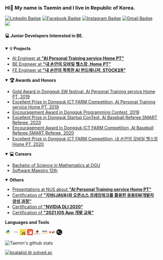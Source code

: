 ### Hi👋 My name is Taemin and I live in Republic of Korea.<br/>

[![Linkedin Badge](https://img.shields.io/badge/-LinkedIn-blue?style=flat-square&logo=Linkedin&logoColor=white&link=https://www.linkedin.com/in/taemin-lee-%EC%9D%B4%ED%83%9C%EB%AF%BC-9b8393202/)](https://www.linkedin.com/in/taemin-lee-%EC%9D%B4%ED%83%9C%EB%AF%BC-9b8393202/) [![Facebook Badge](https://img.shields.io/badge/Facebook-1877f2?style=flat-square&logo=facebook&logoColor=white&link=https://www.facebook.com/profile.php?id=100004463082624)](https://www.facebook.com/profile.php?id=100004463082624) [![Instagram Badge](https://img.shields.io/badge/Instagram-ff69b4?style=flat-square&logo=instagram&logoColor=white&link=https://www.instagram.com/taemin_925/)](https://www.instagram.com/taemin_925/) [![Gmail Badge](https://img.shields.io/badge/-Gmail-c14438?style=flat-square&logo=Gmail&logoColor=white&link=mailto:koalakid154@gmail.com)](mailto:koalakid154@gmail.com)
<a href="https://github.com/koalakid1">
<img src="https://badges.pufler.dev/visits/koalakid1/koalakid1?style=flat-square&color=black&logo=github">
</a>

#### 💻 Junior Developers Interested in BE.

<details open="open">
  <summary><b>💡 Projects</b></summary>
  <ul>
    <li>
      <a href="https://github.com/koalakid1/YOLOPose">
        AI Engineer at <b>"AI Personal Training service Home PT"</b>
      </a>
   </li>
    <li>
      <a href="https://github.com/Himelo/HomePT">
        BE Engineer at <b>"내 손안의 모바일 헬스장, Home PT"</b>
      </a>
    </li>
    <li>
      <a href="https://github.com/Himelo/STOCKER">
        FE Engineer at <b>"내 손안의 똑똑한 AI 펀드매니저, STOCK𝝨R"</b>
      </a>
    </li>
  </ul>
</details>

<details open="open">
  <summary><b>🏆 Awards and Honors</b></summary>
  <ul>
    <li>
      <a href="https://github.com/koalakid1/koalakid1/blob/master/docs/2019%20%EB%8F%99%EA%B5%AD%20sw%EA%B3%B5%EB%AA%A8%EB%8C%80%EC%A0%84%20%EA%B8%88%EC%83%81.pdf">Gold Award in Dongguk SW festival, AI Personal Training service Home PT, 2019
      </a>
    </li>
    <li>
      <a href="https://github.com/koalakid1/koalakid1/blob/master/docs/2019%20FARM%20ICT%20%EC%95%84%EC%9D%B4%EB%94%94%EC%96%B4%20%EA%B2%BD%EC%A7%84%EB%8C%80%ED%9A%8C%20%EC%9A%B0%EC%88%98%EC%83%81.pdf">
        Excellent Prize in Dongguk ICT FARM Competition, AI Personal Training service Home PT, 2019
      </a>
   </li>
   <li>
      <a href="https://github.com/koalakid1/koalakid1/blob/master/docs/2019%20%EB%8F%99%EA%B5%AD%EB%8C%80%ED%95%99%EA%B5%90%20%ED%94%84%EB%A1%9C%EA%B7%B8%EB%9E%98%EB%B0%8D%20%EA%B2%BD%EC%A7%84%EB%8C%80%ED%9A%8C%20%EC%9E%A5%EB%A0%A4%EC%83%81.pdf">
        Encouragement Award in Dongguk Programming Contest, 2019
      </a>
    </li>
    <li>
      <a href="https://github.com/koalakid1/koalakid1/blob/master/docs/2020%20%EB%8F%99%EA%B5%AD%20%ED%94%84%EB%A6%AC%EB%AF%B8%EC%96%B4%20%EC%B0%BD%EC%97%85%EA%B2%BD%EC%A7%84%EB%8C%80%ED%9A%8C%20%EC%9A%B0%EC%88%98%EC%83%81.pdf">
        Excellent Prize in Dongguk Startup ConTest, AI Baseball Referee SMART Referee, 2020
      </a>
    </li>
    <li>
      <a href="https://github.com/koalakid1/koalakid1/blob/master/docs/2020%20FARM%20%EA%B2%BD%EC%A7%84%EB%8C%80%ED%9A%8C%20%EC%9E%A5%EB%A0%A4%EC%83%81.pdf">
        Encouragement Award in Dongguk ICT FARM Competition, AI Baseball Referee SMART Referee, 2020
      </a>
    </li>
    <li>
      <a href="https://github.com/koalakid1/koalakid1/blob/master/docs/2020%20FARM%20%EA%B2%BD%EC%A7%84%EB%8C%80%ED%9A%8C%20%EC%9A%B0%EC%88%98%EC%83%81.pdf">
        Excellent Prize in Dongguk ICT FARM Competition, 내 손안의 모바일 헬스장 Home PT, 2020
      </a>
    </li>
  </ul>
</details>

<details open="open">
  <summary><b>💻 Careers</b></summary>
  <ul>
    <li>
      <a href="https://github.com/koalakid1/koalakid1">
        Bachelor of Science in Mathematics at DGU
      </a>
    </li>
   <li>
      <a href="https://github.com/koalakid1/koalakid1">
        Software Maestro 12th
      </a>
    </li>
  </ul>
</details>

<details open="open">
  <summary><b>Others</b></summary>
  <ul>
    <li>
      <a href="https://events.comp.nus.edu.sg/view/17028">
        Presentations at NUS about <b>"AI Personal Training service Home PT"</b>
      </a>
    </li>
    <li>
      <a href="https://github.com/koalakid1/koalakid1/blob/master/docs/%ED%8B%B0%EC%95%84%EC%9D%B4%EC%97%90%EC%8A%A4%20%EC%88%98%EB%A3%8C%EC%A6%9D.pdf">
        Certification of <b>"자바(JAVA)와 오픈소스 프레임워크를 활용한 응용SW개발자 양성 과정"</b>
      </a>
    </li>
    <li>
      <a href="https://github.com/koalakid1/koalakid1/blob/master/docs/nvidia%20deep%20learning%20institute.pdf">
        Certification of <b>"NVIDIA DLI 2020"</b>
      </a>
    </li>
    <li>
      <a href="https://github.com/koalakid1/koalakid1/blob/master/docs/%EC%BD%94%EB%8D%94%EC%8A%A4%ED%95%98%EC%9D%B4%20%EA%B5%90%EC%9C%A1%EA%B3%BC%EC%A0%95.pdf">
        Certification of <b>"2021 IOS App 개발 교육"</b>
      </a>
    </li>
  </ul>
</details>

**Languages and Tools**

<code><img height="20" src="https://raw.githubusercontent.com/github/explore/80688e429a7d4ef2fca1e82350fe8e3517d3494d/topics/python/python.png"></code>
<code><img height="20" src="https://raw.githubusercontent.com/github/explore/80688e429a7d4ef2fca1e82350fe8e3517d3494d/topics/java/java.png"></code>
<code><img height="20" src="https://raw.githubusercontent.com/github/explore/80688e429a7d4ef2fca1e82350fe8e3517d3494d/topics/javascript/javascript.png"></code>
<code><img height="20" src="https://raw.githubusercontent.com/github/explore/80688e429a7d4ef2fca1e82350fe8e3517d3494d/topics/swift/swift.png"></code>
<code><img height="20" src="https://raw.githubusercontent.com/github/explore/80688e429a7d4ef2fca1e82350fe8e3517d3494d/topics/matlab/matlab.png"></code>
<code><img height="20" src="https://raw.githubusercontent.com/github/explore/80688e429a7d4ef2fca1e82350fe8e3517d3494d/topics/aws/aws.png"></code>
<code><img height="20" src="https://raw.githubusercontent.com/github/explore/80688e429a7d4ef2fca1e82350fe8e3517d3494d/topics/git/git.png"></code>
<code><img height="20" src="https://raw.githubusercontent.com/github/explore/80688e429a7d4ef2fca1e82350fe8e3517d3494d/topics/terminal/terminal.png"></code>

![Taemin's github stats](https://github-readme-stats.vercel.app/api?username=koalakid1&theme=dark&show_icons=true)

[![koalakid @ solved.ac](http://mazassumnida.wtf/api/v2/generate_badge?boj=koalakid)](https://solved.ac/profile/koalakid)
